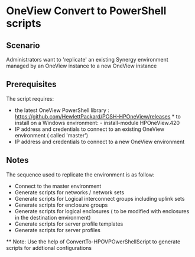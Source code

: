 # OneView Convert to PowerShell scripts


## Scenario
Administrators want to 'replicate' an existing Synergy environment managed by an OneView instance to a new OneView instance 


## Prerequisites
The script requires:
   * the latest OneView PowerShell library : https://github.com/HewlettPackard/POSH-HPOneView/releases
    * to install on a Windows environment:
         - install-module HPOneView.420 
   * IP address and credentials to connect to an existing OneView environment ( called 'master')
   * IP address and credentials to connect to a new OneView environment


## Notes
The sequence used to replicate the environment is as follow:
   * Connect to the master environment
   * Generate scripts for networks / network sets
   * Generate scripts for Logical interconnect groups including uplink sets
   * Generate scripts for enclosure groups
   * Generate scripts for logical enclosures ( to be modified with enclosures in the destination environment)
   * Generate scripts for server profile templates
   * Generate scripts for server profiles

   ** Note: Use the help of ConvertTo-HPOVPOwerShellScript to generate scripts for addtional configurations
    
